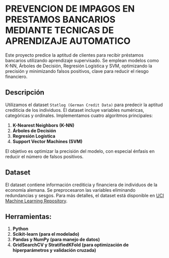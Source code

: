 # PREVENCION DE IMPAGOS EN PRESTAMOS BANCARIOS MEDIANTE TECNICAS DE APRENDIZAJE AUTOMATICO
Este proyecto predice la aptitud de clientes para recibir préstamos bancarios utilizando aprendizaje supervisado. Se emplean modelos como K-NN, Árboles de Decisión, Regresión Logística y SVM, optimizando la precisión y minimizando falsos positivos, clave para reducir el riesgo financiero.

## Descripción

Utilizamos el dataset `Statlog (German Credit Data)` para predecir la aptitud crediticia de los individuos. El dataset incluye variables numéricas, categóricas y ordinales. Implementamos cuatro algoritmos principales:

1. **K-Nearest Neighbors (K-NN)**
2. **Árboles de Decisión**
3. **Regresión Logística**
4. **Support Vector Machines (SVM)**

El objetivo es optimizar la precisión del modelo, con especial énfasis en reducir el número de falsos positivos.

## Dataset

El dataset contiene información crediticia y financiera de individuos de la economía alemana. Se preprocesaron las variables eliminando redundancias y sesgos. Para más detalles, el dataset está disponible en [UCI Machine Learning Repository](https://archive.ics.uci.edu/dataset/144/statlog+german+credit+data).

## Herramientas:

1. **Python**
2. **Scikit-learn (para el modelado)**
3. **Pandas y NumPy (para manejo de datos)**
4. **GridSearchCV y StratifiedKFold (para optimización de hiperparámetros y validación cruzada)**


